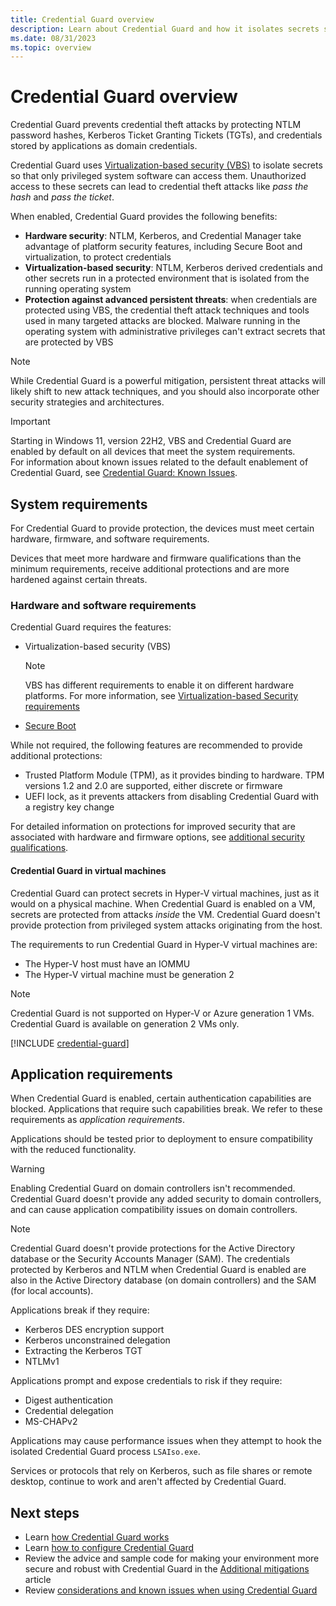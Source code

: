 ```yaml
---
title: Credential Guard overview
description: Learn about Credential Guard and how it isolates secrets so that only privileged system software can access them.
ms.date: 08/31/2023
ms.topic: overview
---
```


# Credential Guard overview

Credential Guard prevents credential theft attacks by protecting NTLM password hashes, Kerberos Ticket Granting Tickets (TGTs), and credentials stored by applications as domain credentials.

Credential Guard uses [Virtualization-based security (VBS)](/windows-hardware/design/device-experiences/oem-vbs) to isolate secrets so that only privileged system software can access them. Unauthorized access to these secrets can lead to credential theft attacks like *pass the hash* and *pass the ticket*.

When enabled, Credential Guard provides the following benefits:

- **Hardware security**: NTLM, Kerberos, and Credential Manager take advantage of platform security features, including Secure Boot and virtualization, to protect credentials
- **Virtualization-based security**: NTLM, Kerberos derived credentials and other secrets run in a protected environment that is isolated from the running operating system
- **Protection against advanced persistent threats**: when credentials are protected using VBS, the credential theft attack techniques and tools used in many targeted attacks are blocked. Malware running in the operating system with administrative privileges can't extract secrets that are protected by VBS

> [!NOTE]
> While Credential Guard is a powerful mitigation, persistent threat attacks will likely shift to new attack techniques, and you should also incorporate other security strategies and architectures.

> [!IMPORTANT]
> Starting in Windows 11, version 22H2, VBS and Credential Guard are enabled by default on all devices that meet the system requirements.\
> For information about known issues related to the default enablement of Credential Guard, see [Credential Guard: Known Issues](considerations-known-issues.md).

## System requirements

For Credential Guard to provide protection, the devices must meet certain hardware, firmware, and software requirements.

Devices that meet more hardware and firmware qualifications than the minimum requirements, receive additional protections and are more hardened against certain threats.

### Hardware and software requirements

Credential Guard requires the features:

- Virtualization-based security (VBS)
  >[!NOTE]
  > VBS has different requirements to enable it on different hardware platforms. For more information, see [Virtualization-based Security requirements](/windows-hardware/design/device-experiences/oem-vbs)
- [Secure Boot](../../operating-system-security/system-security/secure-the-windows-10-boot-process.md#secure-boot)

While not required, the following features are recommended to provide additional protections:

- Trusted Platform Module (TPM), as it provides binding to hardware. TPM versions 1.2 and 2.0 are supported, either discrete or firmware
- UEFI lock, as it prevents attackers from disabling Credential Guard with a registry key change

For detailed information on protections for improved security that are associated with hardware and firmware options, see [additional security qualifications](additional-mitigations.md#additional-security-qualifications).

#### Credential Guard in virtual machines

Credential Guard can protect secrets in Hyper-V virtual machines, just as it would on a physical machine. When Credential Guard is enabled on a VM, secrets are protected from attacks *inside* the VM. Credential Guard doesn't provide protection from privileged system attacks originating from the host.

The requirements to run Credential Guard in Hyper-V virtual machines are:

- The Hyper-V host must have an IOMMU
- The Hyper-V virtual machine must be generation 2

> [!NOTE]
> Credential Guard is not supported on Hyper-V or Azure generation 1 VMs. Credential Guard is available on generation 2 VMs only.

[!INCLUDE [credential-guard](../../../../includes/licensing/credential-guard.md)]

## Application requirements

When Credential Guard is enabled, certain authentication capabilities are blocked. Applications that require such capabilities break. We refer to these requirements as *application requirements*.

Applications should be tested prior to deployment to ensure compatibility with the reduced functionality.

> [!WARNING]
> Enabling Credential Guard on domain controllers isn't recommended.
> Credential Guard doesn't provide any added security to domain controllers, and can cause application compatibility issues on domain controllers.

> [!NOTE]
> Credential Guard doesn't provide protections for the Active Directory database or the Security Accounts Manager (SAM). The credentials protected by Kerberos and NTLM when Credential Guard is enabled are also in the Active Directory database (on domain controllers) and the SAM (for local accounts).

Applications break if they require:

- Kerberos DES encryption support
- Kerberos unconstrained delegation
- Extracting the Kerberos TGT
- NTLMv1

Applications prompt and expose credentials to risk if they require:

- Digest authentication
- Credential delegation
- MS-CHAPv2

Applications may cause performance issues when they attempt to hook the isolated Credential Guard process `LSAIso.exe`.

Services or protocols that rely on Kerberos, such as file shares or remote desktop, continue to work and aren't affected by Credential Guard.

## Next steps

- Learn [how Credential Guard works](how-it-works.md)
- Learn [how to configure Credential Guard](configure.md)
- Review the advice and sample code for making your environment more secure and robust with Credential Guard in the [Additional mitigations](additional-mitigations.md) article
- Review [considerations and known issues when using Credential Guard](considerations-known-issues.md)